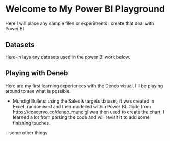 # Welcome to My Power BI Playground

Here I will place any sample files or experiments I create that deal with Power BI

## Datasets
Here-in lays any datasets used in the power BI work below.

## Playing with Deneb
Here are my first learning experiences with the Deneb visual, I'll be playing around to see what is possible.

- Mundigl Bullets: using the Sales & targets dataset, it was created in Excel, randomised and then modelled within Power BI. Code from https://coacervo.co/deneb_mundigl was then used to create the chart. I learned a lot from parsing the code and will revisit it to add some finishing touches.

--some other things